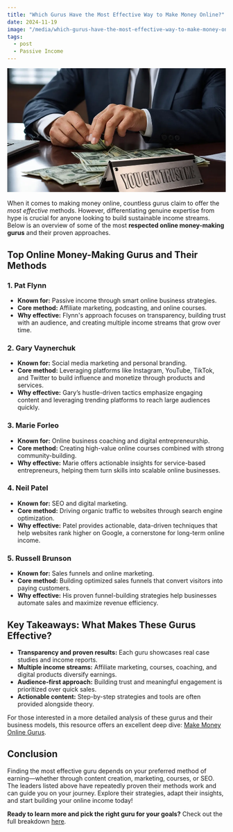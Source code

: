 ```yaml
---
title: "Which Gurus Have the Most Effective Way to Make Money Online?"
date: 2024-11-19
image: "/media/which-gurus-have-the-most-effective-way-to-make-money-online.webp"
tags:
  - post
  - Passive Income
---
```


![Which Gurus Have the Most Effective Way to Make Money Online?](/media/which-gurus-have-the-most-effective-way-to-make-money-online.webp)

When it comes to making money online, countless gurus claim to offer the *most effective* methods. However, differentiating genuine expertise from hype is crucial for anyone looking to build sustainable income streams. Below is an overview of some of the most **respected online money-making gurus** and their proven approaches.

## Top Online Money-Making Gurus and Their Methods

### 1. **Pat Flynn**
- **Known for:** Passive income through smart online business strategies.
- **Core method:** Affiliate marketing, podcasting, and online courses.
- **Why effective:** Flynn's approach focuses on transparency, building trust with an audience, and creating multiple income streams that grow over time.
  
### 2. **Gary Vaynerchuk**
- **Known for:** Social media marketing and personal branding.
- **Core method:** Leveraging platforms like Instagram, YouTube, TikTok, and Twitter to build influence and monetize through products and services.
- **Why effective:** Gary’s hustle-driven tactics emphasize engaging content and leveraging trending platforms to reach large audiences quickly.

### 3. **Marie Forleo**
- **Known for:** Online business coaching and digital entrepreneurship.
- **Core method:** Creating high-value online courses combined with strong community-building.
- **Why effective:** Marie offers actionable insights for service-based entrepreneurs, helping them turn skills into scalable online businesses.

### 4. **Neil Patel**
- **Known for:** SEO and digital marketing.
- **Core method:** Driving organic traffic to websites through search engine optimization.
- **Why effective:** Patel provides actionable, data-driven techniques that help websites rank higher on Google, a cornerstone for long-term online income.

### 5. **Russell Brunson**
- **Known for:** Sales funnels and online marketing.
- **Core method:** Building optimized sales funnels that convert visitors into paying customers.
- **Why effective:** His proven funnel-building strategies help businesses automate sales and maximize revenue efficiency.

## Key Takeaways: What Makes These Gurus Effective?

- **Transparency and proven results:** Each guru showcases real case studies and income reports.
- **Multiple income streams:** Affiliate marketing, courses, coaching, and digital products diversify earnings.
- **Audience-first approach:** Building trust and meaningful engagement is prioritized over quick sales.
- **Actionable content:** Step-by-step strategies and tools are often provided alongside theory.

For those interested in a more detailed analysis of these gurus and their business models, this resource offers an excellent deep dive: [Make Money Online Gurus](https://supertotallyawesome.com/posts/make-money-online-gurus/).

## Conclusion

Finding the most effective guru depends on your preferred method of earning—whether through content creation, marketing, courses, or SEO. The leaders listed above have repeatedly proven their methods work and can guide you on your journey. Explore their strategies, adapt their insights, and start building your online income today!

**Ready to learn more and pick the right guru for your goals?** Check out the full breakdown [here](https://supertotallyawesome.com/posts/make-money-online-gurus/).
